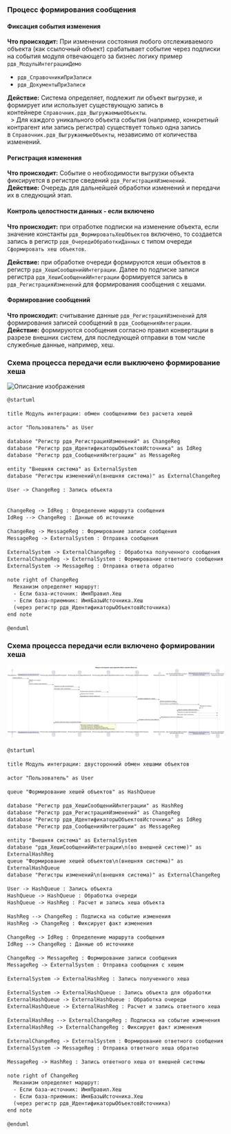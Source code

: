 ### Процесс формирования сообщения
#### Фиксация события изменения

**Что происходит:** При изменении состояния любого отслеживаемого объекта (как ссылочный объект) срабатывает событие через подписки на события модуля отвечающего за бизнес логику пример `рдв_МодульИнтеграцииДемо`

  - `рдв_СправочникиПриЗаписи`
  - `рдв_ДокументыПриЗаписи`

**Действие:** Система определяет, подлежит ли объект выгрузке, и формирует или использует существующую запись в контейнере `Справочник.рдв_ВыгружаемыеОбъекты`.
    
  > Для каждого уникального объекта события (например, конкретный контрагент или запись регистра) существует только одна запись в `Справочник.рдв_ВыгружаемыеОбъекты`, независимо от количества изменений.

#### Регистрация изменения

**Что происходит:** Событие о необходимости выгрузки объекта фиксируется в регистре сведений `рдв_РегистрацияИзменений`.  
**Действие:** Очередь для дальнейшей обработки изменений и передачи их в следующий этап.

#### Контроль целостности данных - если включено
**Что происходит:** при отработке подписки на изменение объекта, если значение константы `рдв_ФормироватьХешОбъектов` включено, то создается запись в регистр `рдв_ОчередиОбработкиДанных` с типом очереди `Сформировать хеш объектов`.

**Действие:** при обработке очереди формируются хеши объектов в регистр `рдв_ХешиСообщенийИнтеграции`. Далее по подписке записи регистра `рдв_ХешиСообщенийИнтеграции` формируется запись в `рдв_РегистрацияИзменений` для формирования  сообщения с хешами.

#### Формирование сообщений
**Что происходит:** считывание данные `рдв_РегистрацияИзменений` для формирования записей сообщений в `рдв_СообщенияИнтеграции`.  
**Действие:** формируются сообщения согласно правил конвертации в разрезе внешних систем, для последующей отправки в том числе служебные данные, например, хеш.

### Схема процесса передачи если выключено формирование хеша

![Описание изображения](/images/off_data_control.png)

```
@startuml

title Модуль интеграции: обмен сообщениями без расчета хешей

actor "Пользователь" as User

database "Регистр рдв_РегистрацияИзменений" as ChangeReg
database "Регистр рдв_ИдентификаторыОбъектовИсточника" as IdReg
database "Регистр рдв_СообщенияИнтеграции" as MessageReg

entity "Внешняя система" as ExternalSystem
database "Регистры изменений\n(внешняя система)" as ExternalChangeReg

User -> ChangeReg : Запись объекта


ChangeReg -> IdReg : Определение маршрута сообщения
IdReg --> ChangeReg : Данные об источнике

ChangeReg -> MessageReg : Формирование записи сообщения
MessageReg -> ExternalSystem : Отправка сообщения

ExternalSystem -> ExternalChangeReg : Обработка полученного сообщения
ExternalChangeReg -> ExternalSystem : Формирование ответного сообщения
ExternalSystem -> MessageReg : Отправка ответа обратно

note right of ChangeReg
  Механизм определяет маршрут:
  - Если база-источник: ИмяПравил.Хеш
  - Если база-приемник: ИмяБазыИсточника.Хеш
  (через регистр рдв_ИдентификаторыОбъектовИсточника)
end note

@enduml
```

### Схема процесса передачи если включено формировании хеша

![Описание изображения](../images/schema_of_hash_transfer.png)


```
@startuml

title Модуль интеграции: двусторонний обмен хешами объектов

actor "Пользователь" as User

queue "Формирование хешей объектов" as HashQueue

database "Регистр рдв_ХешиСообщенийИнтеграции" as HashReg
database "Регистр рдв_РегистрацияИзменений" as ChangeReg
database "Регистр рдв_ИдентификаторыОбъектовИсточника" as IdReg
database "Регистр рдв_СообщенияИнтеграции" as MessageReg

entity "Внешняя система" as ExternalSystem
database "рдв_ХешиСообщенийИнтеграции\n(во внешней системе)" as ExternalHashReg
queue "Формирование хешей объектов\n(внешняя система)" as ExternalHashQueue
database "Регистры изменений\n(внешняя система)" as ExternalChangeReg

User -> HashQueue : Запись объекта
HashQueue -> HashQueue : Обработка очереди
HashQueue -> HashReg : Расчет и запись хеша объекта

HashReg --> ChangeReg : Подписка на событие изменения
HashReg -> ChangeReg : Фиксирует факт изменения

ChangeReg -> IdReg : Определение маршрута сообщения
IdReg --> ChangeReg : Данные об источнике

ChangeReg -> MessageReg : Формирование записи сообщения
MessageReg -> ExternalSystem : Отправка сообщения с хешем

ExternalSystem -> ExternalHashReg : Запись полученного хеша

ExternalSystem -> ExternalHashQueue : Запись объекта для обработки
ExternalHashQueue -> ExternalHashQueue : Обработка очереди
ExternalHashQueue -> ExternalHashReg : Расчет и запись ответного хеша

ExternalHashReg --> ExternalChangeReg : Подписка на событие изменения
ExternalHashReg -> ExternalChangeReg : Фиксирует факт изменения

ExternalChangeReg -> ExternalSystem : Формирование ответного сообщения
ExternalSystem -> MessageReg : Отправка ответного хеша обратно

MessageReg -> HashReg : Запись ответного хеша от внешней системы

note right of ChangeReg
  Механизм определяет маршрут:
  - Если база-источник: ИмяПравил.Хеш
  - Если база-приемник: ИмяБазыИсточника.Хеш
  (через регистр рдв_ИдентификаторыОбъектовИсточника)
end note

@enduml

```